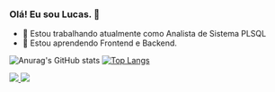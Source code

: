 ### Olá! Eu sou Lucas. 👋

- 🔭 Estou trabalhando atualmente como Analista de Sistema PLSQL
- 🌱 Estou aprendendo Frontend e Backend.

![Anurag's GitHub stats](https://github-readme-stats.vercel.app/api?username=DevDosSantosLucas&show_icons=true&theme=dark)
[![Top Langs](https://github-readme-stats.vercel.app/api/top-langs/?username=DevDosSantosLucas&theme=dark)](https://github.com/anuraghazra/github-readme-stats)

<div style= "display : inline-block">
<a href="https://www.linkedin.com/in/lucas-ribeiro-dos-santos-7aa04915a/" target="blank">
  <img src= "https://img.shields.io/badge/LinkedIn-0077B5?style=for-the-badge&logo=linkedin&logoColor=white" />
</a>

<a href="https://discord.com/Lucas-Ribeiro-dos-Santos#1050" target="blank">
  <img src= "https://img.shields.io/badge/Discord-7289DA?style=for-the-badge&logo=discord&logoColor=white" />
</a>
</div>
  

<!--
Here are some ideas to get you started:
- 💬 Ask me about ...
- 📫 How to reach me: ...
-->
